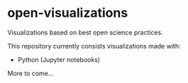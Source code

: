 # open-visualizations
Visualizations based on best open science practices.

This repository currently consists visualizations made with:
- Python (Jupyter notebooks)

More to come...
 

